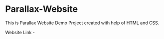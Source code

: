 # Parallax-Website
 
This is Parallax Website Demo Project created with help of HTML and CSS.

Website Link -  
